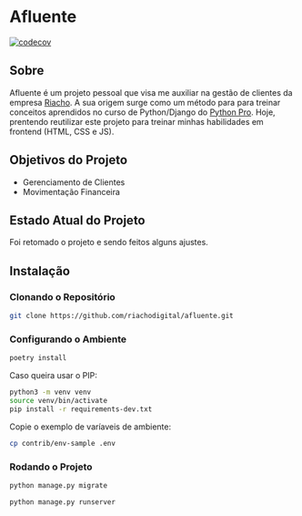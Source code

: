 # Afluente
[![codecov](https://codecov.io/gh/yzakius/afluente/branch/master/graph/badge.svg)](https://codecov.io/gh/yzakius/afluente)

## Sobre

Afluente é um projeto pessoal que visa me auxiliar na gestão de clientes da empresa [Riacho](http://riacho.info). A sua origem surge como um método para para treinar conceitos aprendidos no curso de Python/Django do [Python Pro](http://www.python.pro.br/). Hoje, prentendo reutilizar este projeto para treinar minhas habilidades em frontend (HTML, CSS e JS).

## Objetivos do Projeto

* Gerenciamento de Clientes
* Movimentação Financeira

## Estado Atual do Projeto

Foi retomado o projeto e sendo feitos alguns ajustes.


## Instalação

### Clonando o Repositório

```bash
git clone https://github.com/riachodigital/afluente.git
```

### Configurando o Ambiente

```bash
poetry install
```
Caso queira usar o PIP:

```bash
python3 -m venv venv
source venv/bin/activate
pip install -r requirements-dev.txt
```
Copie o exemplo de varíaveis de ambiente:

```bash
cp contrib/env-sample .env
```

### Rodando o Projeto
```bash
python manage.py migrate
```
```bash
python manage.py runserver
```
